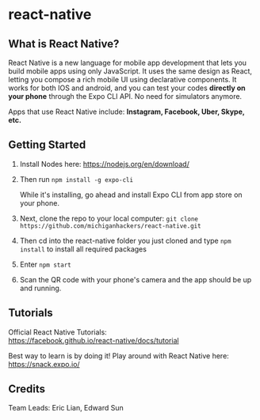 # react-native

## What is React Native?
React Native is a new language for mobile app development that lets you build mobile apps using only JavaScript. It uses the same design as React, letting you compose a rich mobile UI using declarative components.  It works for both IOS and android, and you can test your codes __directly on your phone__ through the Expo CLI API.  No need for simulators anymore.  

Apps that use React Native include: __Instagram, Facebook, Uber, Skype, etc.__

## Getting Started
1. Install Nodes here: https://nodejs.org/en/download/

2. Then run ```npm install -g expo-cli```
  
    While it's installing, go ahead and install Expo CLI from app store on your phone.

3. Next, clone the repo to your local computer:
```git clone https://github.com/michiganhackers/react-native.git```

4. Then cd into the react-native folder you just cloned and type ```npm install``` to install all required packages

5. Enter ```npm start```

6. Scan the QR code with your phone's camera and the app should be up and running.

## Tutorials
Official React Native Tutorials: <br>
https://facebook.github.io/react-native/docs/tutorial

Best way to learn is by doing it! Play around with React Native here:<br>
https://snack.expo.io/
## Credits
Team Leads: Eric Lian, Edward Sun
